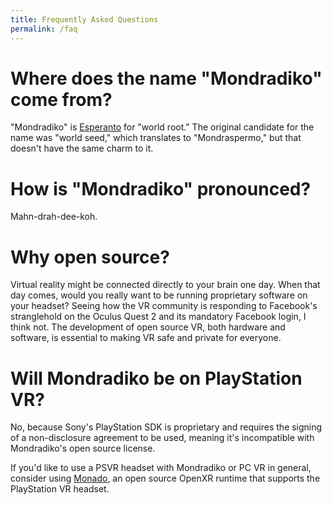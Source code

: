 ```yaml
---
title: Frequently Asked Questions
permalink: /faq
---
```


# Where does the name "Mondradiko" come from?

"Mondradiko" is [Esperanto](https://en.wikipedia.org/wiki/Esperanto)
for "world root." The original candidate for the
name was "world seed," which translates to
"Mondraspermo," but that doesn't have the 
same charm to it.

# How is "Mondradiko" pronounced?

Mahn-drah-dee-koh.

# Why open source?

Virtual reality might be connected directly to your brain
one day. When that day comes, would you really want to
be running proprietary software on your headset? Seeing
how the VR community is responding to Facebook's
stranglehold on the Oculus Quest 2 and its mandatory
Facebook login, I think not. The development of
open source VR, both hardware and software, is essential
to making VR safe and private for everyone.

# Will Mondradiko be on PlayStation VR?

No, because Sony's PlayStation SDK is proprietary
and requires the signing of a non-disclosure agreement
to be used, meaning it's incompatible with Mondradiko's
open source license.

If you'd like to use a PSVR headset with Mondradiko
or PC VR in general, consider using
[Monado](https://monado.dev), an open source OpenXR
runtime that supports the PlayStation VR headset.
